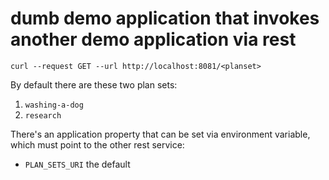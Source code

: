 # dumb demo application that invokes another demo application via rest

```
curl --request GET --url http://localhost:8081/<planset>
```

By default there are these two plan sets: 
1. `washing-a-dog`
2. `research`

There's an application property that can be set via environment variable, which must point to the other rest service:
* `PLAN_SETS_URI` the default 